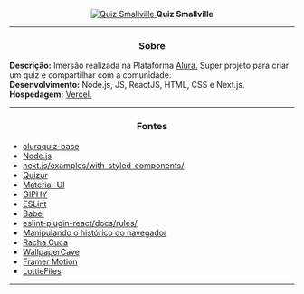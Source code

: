 <p align="center">
  <a href="https://aluraquiz-smallville.vercel.app/">
    <img 
         src="https://i.imgur.com/2jKihTJ.jpg" 
         alt="Quiz Smallville" 
    />
  </a>
  <strong>Quiz Smallville</strong>
</p>
<hr />
<h3 align="center">Sobre</h3>
<p align="left">
  <strong>Descrição:</strong> Imersão realizada na Plataforma <a href="https://www.alura.com.br/">Alura.</a> Super projeto para criar um quiz e compartilhar com a comunidade. <br />
  <strong>Desenvolvimento:</strong> Node.js, JS, ReactJS, HTML, CSS e Next.js. <br />
  <strong>Hospedagem:</strong> <a href="https://vercel.com/">Vercel.</a>
</p>
<hr />
<h3 align="center">Fontes</h5>
<ul>
    <li><a href="https://github.com/alura-challenges/aluraquiz-base">aluraquiz-base</a></li>
    <li><a href="https://nodejs.org/en/">Node.js</a></li>
    <li><a href="https://github.com/vercel/next.js/tree/canary/examples/with-styled-components">next.js/examples/with-styled-components/</a></li>
    <li><a href="https://pt.quizur.com/busca?q=smallville">Quizur</a></li>
    <li><a href="https://material-ui.com/pt/customization/color/">Material-UI</a></li>
    <li><a href="https://giphy.com/search/smallville">GIPHY</a></li>
    <li><a href="https://eslint.org/">ESLint</a></li>
    <li><a href="https://babeljs.io/">Babel</a></li>
    <li><a href="https://github.com/yannickcr/eslint-plugin-react/blob/master/docs/rules/jsx-filename-extension.md">eslint-plugin-react/docs/rules/</a></li>
    <li><a href="https://developer.mozilla.org/pt-BR/docs/Web/API/History_API">Manipulando o histórico do navegador</a></li>
    <li><a href="https://rachacuca.com.br/quiz/4474/smallville-as-aventuras-do-superboy-i/">Racha Cuca</a></li>
    <li><a href="https://wallpapercave.com/w/wp2789597">WallpaperCave</a></li>
    <li><a href="https://www.framer.com/motion/">Framer Motion</a></li>
    <li><a href="https://lottiefiles.com/">LottieFiles</a></li>
</ul>
<hr />
